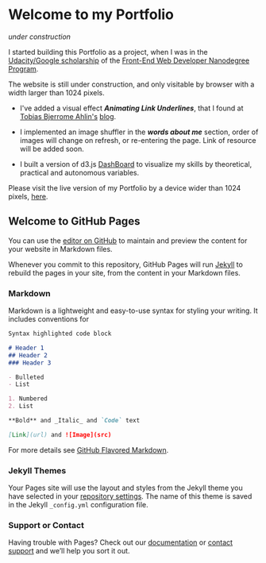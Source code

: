 # Welcome to my Portfolio
_under construction_

I started building this Portfolio as a project, when I was in the [Udacity/Google scholarship](https://www.udacity.com/google-scholarships) of the [Front-End Web Developer Nanodegree Program](https://eu.udacity.com/course/front-end-web-developer-nanodegree--nd001).

The website is still under construction, and only visitable by browser with a width larger than 1024 pixels.

* I've added a visual effect **_Animating Link Underlines_**, that I found at [Tobias Bjerrome Ahlin's](http://tobiasahlin.com/) [blog](http://tobiasahlin.com/blog/css-trick-animating-link-underlines/).

* I implemented an image shuffler in the **_words about me_** section, order of images will change on refresh, or re-entering the page. Link of resource will be added soon.

* I built a version of d3.js [DashBoard](http://bl.ocks.org/NPashaP/96447623ef4d342ee09b) to visualize my skills by theoretical, practical and autonomous variables.


Please visit the live version of my Portfolio by a device wider than 1024 pixels, [here](https://annaunger.github.io/portfolio/).






## Welcome to GitHub Pages

You can use the [editor on GitHub](https://github.com/annaunger/portfolio/edit/master/README.md) to maintain and preview the content for your website in Markdown files.

Whenever you commit to this repository, GitHub Pages will run [Jekyll](https://jekyllrb.com/) to rebuild the pages in your site, from the content in your Markdown files.

### Markdown

Markdown is a lightweight and easy-to-use syntax for styling your writing. It includes conventions for

```markdown
Syntax highlighted code block

# Header 1
## Header 2
### Header 3

- Bulleted
- List

1. Numbered
2. List

**Bold** and _Italic_ and `Code` text

[Link](url) and ![Image](src)
```

For more details see [GitHub Flavored Markdown](https://guides.github.com/features/mastering-markdown/).

### Jekyll Themes

Your Pages site will use the layout and styles from the Jekyll theme you have selected in your [repository settings](https://github.com/annaunger/portfolio/settings). The name of this theme is saved in the Jekyll `_config.yml` configuration file.

### Support or Contact

Having trouble with Pages? Check out our [documentation](https://help.github.com/categories/github-pages-basics/) or [contact support](https://github.com/contact) and we’ll help you sort it out.
